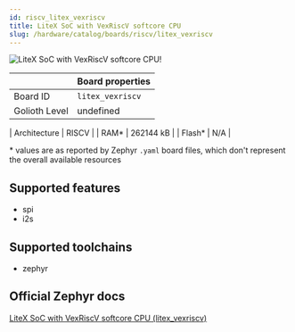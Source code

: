 ```yaml
---
id: riscv_litex_vexriscv
title: LiteX SoC with VexRiscV softcore CPU
slug: /hardware/catalog/boards/riscv/litex_vexriscv
---
```


[//]: # (This is an auto-generated file, do not edit! Changes to it will be lost upon re-generation)

![LiteX SoC with VexRiscV softcore CPU!](/img/boards/riscv/litex_vexriscv.jpg "LiteX SoC with VexRiscV softcore CPU")

|                | Board properties     |
| -------------  | -------------------- |
| Board ID       | `litex_vexriscv` |
| Golioth Level  | undefined       |

| Architecture   | RISCV |
| RAM*           | 262144 kB |
| Flash*         | N/A |

\* values are as reported by Zephyr `.yaml` board files, which don't represent the overall available resources



## Supported features

* spi
* i2s

## Supported toolchains

* zephyr

## Official Zephyr docs

[LiteX SoC with VexRiscV softcore CPU (litex_vexriscv)](https://docs.zephyrproject.org/latest/boards/riscv/litex_vexriscv/doc/index.html)
